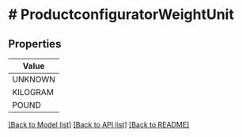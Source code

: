 # # ProductconfiguratorWeightUnit


## Properties 



| Value |
------------ | 
UNKNOWN|&#39;WEIGHT_UNIT_UNKNOWN&#39;
KILOGRAM|&#39;WEIGHT_UNIT_KILOGRAM&#39;
POUND|&#39;WEIGHT_UNIT_POUND&#39;

[[Back to Model list]](../../README.md#models) [[Back to API list]](../../README.md#endpoints) [[Back to README]](../../README.md)

